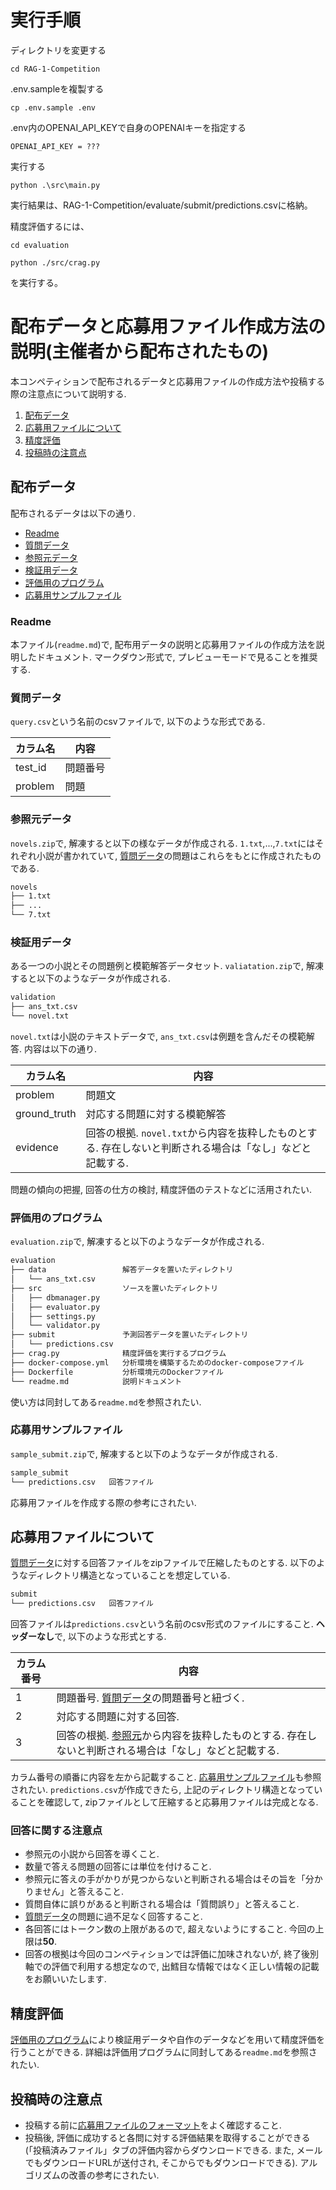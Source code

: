 # 実行手順
ディレクトリを変更する
```
cd RAG-1-Competition
```
.env.sampleを複製する
```
cp .env.sample .env
```
.env内のOPENAI_API_KEYで自身のOPENAIキーを指定する
```
OPENAI_API_KEY = ???
```
実行する
```
python .\src\main.py
```

実行結果は、RAG-1-Competition/evaluate/submit/predictions.csvに格納。<p>
精度評価するには、<p>
```
cd evaluation
```
```
python ./src/crag.py
```
を実行する。

# 配布データと応募用ファイル作成方法の説明(主催者から配布されたもの)

本コンペティションで配布されるデータと応募用ファイルの作成方法や投稿する際の注意点について説明する.

1. [配布データ](#配布データ)
1. [応募用ファイルについて](#応募用ファイルについて)
1. [精度評価](#精度評価)
1. [投稿時の注意点](#投稿時の注意点)

## 配布データ

配布されるデータは以下の通り.

- [Readme](#readme)
- [質問データ](#質問データ)
- [参照元データ](#参照元データ)
- [検証用データ](#検証用データ)
- [評価用のプログラム](#評価用のプログラム)
- [応募用サンプルファイル](#応募用サンプルファイル)

### Readme

本ファイル(`readme.md`)で, 配布用データの説明と応募用ファイルの作成方法を説明したドキュメント. マークダウン形式で, プレビューモードで見ることを推奨する.

### 質問データ

`query.csv`という名前のcsvファイルで, 以下のような形式である.

| カラム名 | 内容 |
| ---- | ---- |
| test_id | 問題番号 |
| problem | 問題 |

### 参照元データ

`novels.zip`で, 解凍すると以下の様なデータが作成される. `1.txt`,...,`7.txt`にはそれぞれ小説が書かれていて, [質問データ](#質問データ)の問題はこれらをもとに作成されたものである.

```bash
novels
├── 1.txt
├── ...
└── 7.txt
```

### 検証用データ

ある一つの小説とその問題例と模範解答データセット. `valiatation.zip`で, 解凍すると以下のようなデータが作成される.

```bash
validation
├── ans_txt.csv
└── novel.txt
```

`novel.txt`は小説のテキストデータで, `ans_txt.csv`は例題を含んだその模範解答. 内容は以下の通り.

| カラム名 | 内容 |
| ---- | ---- |
| problem | 問題文 |
| ground_truth | 対応する問題に対する模範解答 |
| evidence | 回答の根拠. `novel.txt`から内容を抜粋したものとする. 存在しないと判断される場合は「なし」などと記載する.|

問題の傾向の把握, 回答の仕方の検討, 精度評価のテストなどに活用されたい.

### 評価用のプログラム

`evaluation.zip`で, 解凍すると以下のようなデータが作成される.

```bash
evaluation
├── data                 解答データを置いたディレクトリ
│   └── ans_txt.csv
├── src                  ソースを置いたディレクトリ
│   ├── dbmanager.py
│   ├── evaluator.py
│   ├── settings.py
│   └── validator.py
├── submit               予測回答データを置いたディレクトリ
│   └── predictions.csv
├── crag.py              精度評価を実行するプログラム
├── docker-compose.yml   分析環境を構築するためのdocker-composeファイル
├── Dockerfile           分析環境元のDockerファイル
└── readme.md            説明ドキュメント
```

使い方は同封してある`readme.md`を参照されたい.

### 応募用サンプルファイル

`sample_submit.zip`で, 解凍すると以下のようなデータが作成される.

```bash
sample_submit
└── predictions.csv   回答ファイル
```

応募用ファイルを作成する際の参考にされたい.

## 応募用ファイルについて

[質問データ](#質問データ)に対する回答ファイルをzipファイルで圧縮したものとする. 以下のようなディレクトリ構造となっていることを想定している.

```bash
submit
└── predictions.csv   回答ファイル
```

回答ファイルは`predictions.csv`という名前のcsv形式のファイルにすること. **ヘッダーなし**で, 以下のような形式とする.

| カラム番号 | 内容 |
| ---- | ---- |
| 1 | 問題番号. [質問データ](#質問データ)の問題番号と紐づく. |
| 2 | 対応する問題に対する回答. |
| 3 | 回答の根拠. [参照元](#参照元データ)から内容を抜粋したものとする. 存在しないと判断される場合は「なし」などと記載する.|

カラム番号の順番に内容を左から記載すること. [応募用サンプルファイル](#応募用サンプルファイル)も参照されたい. `predictions.csv`が作成できたら, 上記のディレクトリ構造となっていることを確認して, zipファイルとして圧縮すると応募用ファイルは完成となる.

### 回答に関する注意点

- 参照元の小説から回答を導くこと.
- 数量で答える問題の回答には単位を付けること.
- 参照元に答えの手がかりが見つからないと判断される場合はその旨を「分かりません」と答えること.
- 質問自体に誤りがあると判断される場合は「質問誤り」と答えること.
- [質問データ](#質問データ)の問題に過不足なく回答すること.
- 各回答にはトークン数の上限があるので, 超えないようにすること. 今回の上限は**50**.
- 回答の根拠は今回のコンペティションでは評価に加味されないが, 終了後別軸での評価で利用する想定なので, 出鱈目な情報ではなく正しい情報の記載をお願いいたします.

## 精度評価

[評価用のプログラム](#評価用のプログラム)により検証用データや自作のデータなどを用いて精度評価を行うことができる. 詳細は評価用プログラムに同封してある`readme.md`を参照されたい.

## 投稿時の注意点

- 投稿する前に[応募用ファイルのフォーマット](#応募用ファイルについて)をよく確認すること.
- 投稿後, 評価に成功すると各問に対する評価結果を取得することができる(「投稿済みファイル」タブの評価内容からダウンロードできる. また, メールでもダウンロードURLが送付され, そこからでもダウンロードできる). アルゴリズムの改善の参考にされたい.
